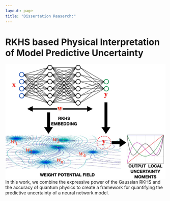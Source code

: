 ```yaml
---
layout: page
title: "Dissertation Reaserch:"
---
```


RKHS based Physical Interpretation of Model Predictive Uncertainty
===
<!-- <img src="assets/fm3.png"  class="img-responsive" alt=""> </div> -->
<img style="float: left; padding-right:25px" src="assets/fm3.jpg">
In this work, we combine the expressive power of the Gaussian RKHS and the accuracy of quantum physics to create a framework for quantifying the predictive uncertainty of a neural network model.
